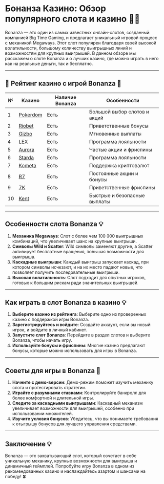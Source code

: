 # Бонанза Казино: Обзор популярного слота и казино 🎰💎

Bonanza — это один из самых известных онлайн-слотов, созданный компанией Big Time Gaming, и предлагает уникальный игровой процесс с механикой Megaways. Этот слот популярен благодаря своей высокой волатильности, большому количеству выигрышных линий и возможностям для крупных выигрышей. В данном обзоре мы расскажем о слоте Bonanza и о лучших казино, где можно играть в него как на реальные деньги, так и бесплатно.

---

## 🎲 Рейтинг казино с игрой Bonanza 🎲

| №  | Казино                                                                                  | Наличие Bonanza               | Особенности                      |
|----|----------------------------------------------------------------------------------------|-------------------------------|----------------------------------|
| 1  | [Pokerdom](https://brandplay.link/4k77v2yx)                                            | Есть                          | Большой выбор слотов и акций     |
| 2  | [Riobet](https://brandplay.link/7xBLTPyj)                                              | Есть                          | Приветственные бонусы            |
| 3  | [Gizbo](https://brandplay.link/bprXw4YV)                                               | Есть                          | Мгновенные выплаты               |
| 4  | [LEX](https://brandplay.link/zW4hdDFV)                                                 | Есть                          | Программа лояльности             |
| 5  | [Aurora](https://10trafic-stat2.com/click/668546556bcc6313411604bd/6766/13032/subaccount) | Есть                          | Частые акции и фриспины          |
| 6  | [Starda](https://brandplay.link/fB7xwRFL)                                              | Есть                          | Программа лояльности             |
| 7  | [Kometa](https://brandplay.link/8ZymQJV8)                                              | Есть                          | Поддержка криптовалют            |
| 8  | [R7](https://brandplay.link/bMd3Yjsw)                                                  | Есть                          | Постоянные акции и бонусы        |
| 9  | [7K](https://brandplay.link/BvQyFShp)                                                  | Есть                          | Приветственные фриспины          |
| 10 | [Kent](https://brandplay.link/Fv2WP3js)                                                | Есть                          | Быстрые и безопасные выплаты     |

---

## Особенности слота Bonanza 💡

1. **Механика Megaways**: Слот с более чем 100 000 выигрышных комбинаций, что увеличивает шанс на крупные выигрыши.
2. **Символы Wild и Scatter**: Wild символы заменяют другие, а Scatter активирует бесплатные вращения, повышая возможности для выигрыша.
3. **Каскадные выигрыши**: Каждый выигрыш запускает каскад, при котором символы исчезают, и на их место падают новые, что позволяет получить последовательные выигрыши.
4. **Высокая волатильность**: Слот подходит для опытных игроков, готовых к большим рискам ради значительных выигрышей.

---

## Как играть в слот Bonanza в казино 💡

1. **Выберите казино из рейтинга**: Выберите одно из проверенных казино с поддержкой игры Bonanza.
2. **Зарегистрируйтесь и войдите**: Создайте аккаунт, если вы новый игрок, и войдите в личный кабинет.
3. **Запустите слот Bonanza**: Перейдите в раздел слотов и выберите Bonanza, чтобы начать игру.
4. **Используйте бонусы и фриспины**: Многие казино предлагают бонусы, которые можно использовать для игры в Bonanza.

---

## Советы для игры в Bonanza 🎯

1. **Начните с демо-версии**: Демо-режим поможет изучить механику слота и протестировать стратегии.
2. **Играйте с разумными ставками**: Контролируйте банкролл для более комфортной и длительной игры.
3. **Следите за каскадными выигрышами**: Каскадный механизм увеличивает возможности для выигрышей, особенно при использовании множителей.
4. **Изучите условия бонусов**: Убедитесь, что вы понимаете требования к отыгрышу бонусов для лучшего управления средствами.

---

## Заключение 💡

Bonanza — это захватывающий слот, который сочетает в себе уникальную механику, крупные возможности для выигрыша и динамичный геймплей. Попробуйте игру Bonanza в одном из рекомендованных казино и наслаждайтесь азартом и шансами на победу! 🍀
